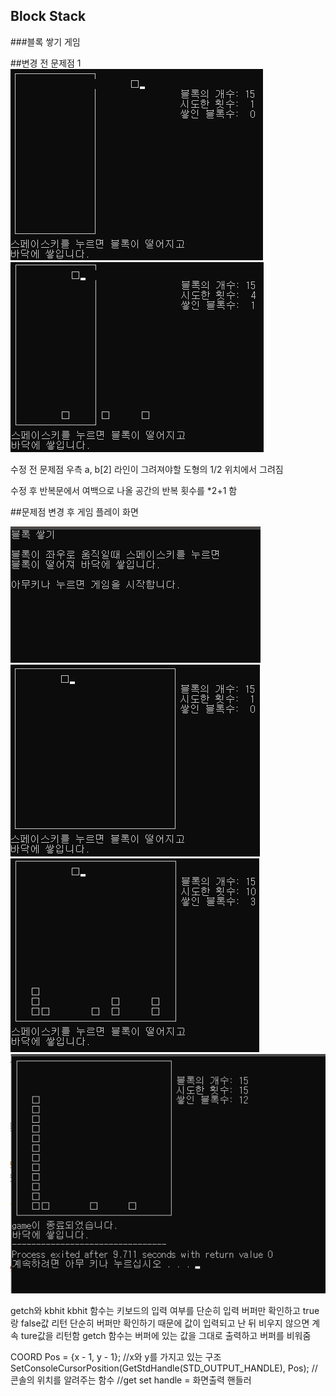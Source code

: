 ## Block Stack
###블록 쌓기 게임

##변경 전 문제점 1
![problem 1](./img/block_problem1.png) </br>
![problem 2](./img/block_problem2.png) </br>

수정 전 문제점 우측 a, b[2] 라인이 그려져야할 도형의 1/2 위치에서 그려짐

수정 후 반복문에서 여백으로 나올 공간의 반복 횟수를 *2+1 함

##문제점 변경 후 게임 플레이 화면

![intro](./img/blockstack_intro.png) </br>
![blockstack1](./img/blockstack_1.png)
![blcokstack2](./img/blockstack_2.png) <br>
![end](./img/blockstack_end.png) <br>

getch와 kbhit
kbhit 함수는 키보드의 입력 여부를 단순히 입력 버퍼만 확인하고 true랑 false값 리턴
단순히 버퍼만 확인하기 때문에 값이 입력되고 난 뒤 비우지 않으면 계속 ture값을 리턴함
getch 함수는 버퍼에 있는 값을 그대로 출력하고 버퍼를 비워줌


COORD Pos = {x - 1, y - 1}; //x와 y를 가지고 있는 구조 
SetConsoleCursorPosition(GetStdHandle(STD_OUTPUT_HANDLE), Pos); 
//콘솔의 위치를 알려주는 함수 
//get set handle = 화면출력 핸들러
